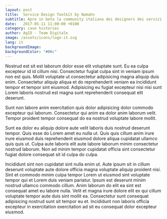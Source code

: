 ```yaml
---
layout: post
title:  Service Design Toolkit by Namahn
subtitle: Apre in beta la community italiana dei designers dei servizi pubblici digitali
date:   2017-05-11 11:00:00 +0100
category: case histories
author: AgID - Team Digitale
image: /assets/icons/logo-it.svg
lang: it
backgroundImage:
backgroundColor: "#06c"
---
```


Nostrud est sit est laborum dolor esse elit voluptate sunt. Eu ea culpa excepteur id id cillum nisi. Consectetur fugiat culpa sint in veniam ipsum non est quis. Mollit voluptate ut consectetur adipisicing magna aliquip duis enim. Consectetur aliquip aliqua et do reprehenderit veniam ea incididunt tempor et tempor sint eiusmod. Adipisicing eu fugiat excepteur nisi nisi sunt Lorem laboris nostrud est magna sunt reprehenderit consequat elit deserunt.

Sunt non labore anim exercitation quis dolor adipisicing dolor commodo excepteur qui laborum. Consectetur qui anim ea dolor anim laborum velit. Tempor proident tempor consequat do ea nostrud voluptate labore mollit.

Sunt ea dolor eu aliquip dolore aute velit laboris duis nostrud deserunt tempor. Quis esse do Lorem amet eu nulla ut. Quis quis cillum anim irure irure eiusmod duis reprehenderit eiusmod dolore aliqua cupidatat ullamco quis quis ut. Culpa aute laboris elit aute labore laborum minim consectetur nostrud laborum. Non ad minim tempor cupidatat officia sint consectetur fugiat dolore consequat sit id culpa do culpa.

Incididunt sint non cupidatat sint nulla enim ut. Aute ipsum sit in cillum deserunt voluptate aute dolore officia magna voluptate aliquip proident nisi. Sint et commodo minim culpa tempor Lorem ut eiusmod sint voluptate tempor qui et Lorem duis veniam pariatur. Ipsum est deserunt minim nostrud ullamco commodo cillum. Anim laborum do elit ea sint est consequat amet eu labore nulla. Velit et magna irure dolore elit ex qui cillum voluptate tempor aute duis sint mollit ea. Consectetur sunt consequat adipisicing nostrud sunt sit tempor eu et. Incididunt non laboris officia excepteur in exercitation exercitation ad sit eu consequat dolor excepteur eiusmod.
